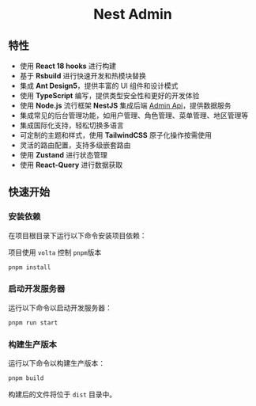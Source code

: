 <div align="center"> 
<br> 
<h1> Nest Admin </h1>
</div>



## 特性

- 使用 **React 18 hooks** 进行构建
- 基于 **Rsbuild** 进行快速开发和热模块替换
- 集成 **Ant Design5**，提供丰富的 UI 组件和设计模式
- 使用 **TypeScript** 编写，提供类型安全性和更好的开发体验
- 使用 **Node.js** 流行框架 **NestJS** 集成后端 [Admin Api](https://github.com/BlueOrgreen/admin-api)，提供数据服务
- 集成常见的后台管理功能，如用户管理、角色管理、菜单管理、地区管理等
- 集成国际化支持，轻松切换多语言
- 可定制的主题和样式，使用 **TailwindCSS** 原子化操作按需使用
- 灵活的路由配置，支持多级嵌套路由
- 使用 **Zustand** 进行状态管理
- 使用 **React-Query** 进行数据获取


## 快速开始


### 安装依赖

在项目根目录下运行以下命令安装项目依赖：

项目使用 `volta` 控制 `pnpm`版本 

```bash
pnpm install
```

### 启动开发服务器

运行以下命令以启动开发服务器：

```bash
pnpm run start
```

### 构建生产版本

运行以下命令以构建生产版本：

```bash
pnpm build
```

构建后的文件将位于 `dist` 目录中。